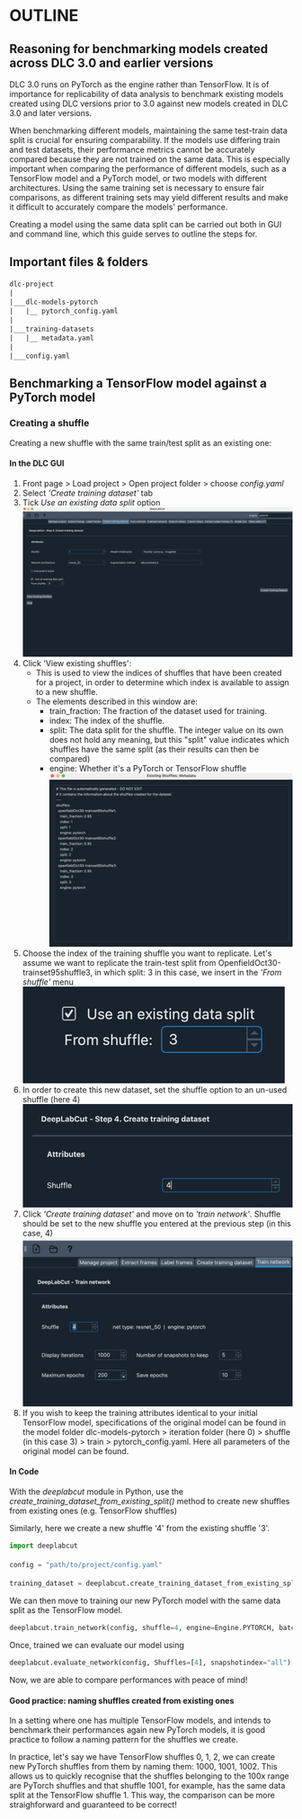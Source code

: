 # OUTLINE
## Reasoning for benchmarking models created across DLC 3.0 and earlier versions

DLC 3.0 runs on PyTorch as the engine rather than TensorFlow. It is of importance for replicability of data analysis to benchmark existing models created using DLC versions prior to 3.0 against new models created in DLC 3.0 and later versions.

When benchmarking different models, maintaining the same test-train data split is crucial for ensuring comparability. If the models use differing train and test datasets, their performance metrics cannot be accurately compared because they are not trained on the same data. This is especially important when comparing the performance of different models, such as a TensorFlow model and a PyTorch model, or two models with different architectures. Using the same training set is necessary to ensure fair comparisons, as different training sets may yield different results and make it difficult to accurately compare the models' performance.

Creating a model using the same data split can be carried out both in GUI and command line, which this guide serves to outline the steps for.

## Important files & folders

```
dlc-project
|
|___dlc-models-pytorch
|   |__ pytorch_config.yaml
|  
|___training-datasets
|   |__ metadata.yaml
|
|___config.yaml
```

## Benchmarking a TensorFlow model against a PyTorch model
### Creating a shuffle

Creating a new shuffle with the same train/test split as an existing one:
#### In the DLC GUI
1. Front page > Load project > Open project folder > choose *config.yaml*
2. Select *'Create training dataset'* tab
3. Tick *Use an existing data split* option    
![create_from_existing](<assets/Screenshot 2024-07-29 at 17.09.15.png>)
4. Click 'View existing shuffles':
    - This is used to view the indices of shuffles that have been created for a project, in order to determine which index is available to assign to a new shuffle.
    - The elements described in this window are:
        - train_fraction: The fraction of the dataset used for training.
        - index: The index of the shuffle.
        - split: The data split for the shuffle. The integer value on its own does not hold any meaning, but this "split" value indicates which shuffles have the same split (as their results can then be compared)
        - engine: Whether it's a PyTorch or TensorFlow shuffle
![view_existing_sh](<assets/Screenshot 2024-07-29 at 17.10.29.png>)
5. Choose the index of the training shuffle you want to replicate. Let's assume we want to replicate the train-test split from OpenfieldOct30-trainset95shuffle3, in which split: 3 in this case, we insert in the *'From shuffle'* menu
![choose_existing_index](<assets/Screenshot 2024-07-29 at 17.12.17.png>)
6. In order to create this new dataset, set the shuffle option to an un-used shuffle (here 4)
![choose_new_index](<assets/Screenshot 2024-07-29 at 17.36.44.png>)
7. Click *'Create training dataset'* and move on to *'train network'*. Shuffle should be set to the new shuffle you entered at the previous step (in this case, 4)
![create_from_existing](<assets/Screenshot 2024-07-29 at 17.47.10.png>)
8. If you wish to keep the training attributes identical to your initial TensorFlow model, specifications of the original model can be found in the model folder dlc-models-pytorch > iteration folder (here 0) > shuffle (in this case 3) > train > pytorch_config.yaml. Here all parameters of the original model can be found.
#### In Code 

With the *deeplabcut* module in Python, use the *create_training_dataset_from_existing_split()* method to create new shuffles from existing ones (e.g. TensorFlow shuffles)

Similarly, here we create a new shuffle '4' from the existing shuffle '3'.

```python
import deeplabcut

config = "path/to/project/config.yaml"

training_dataset = deeplabcut.create_training_dataset_from_existing_split(config=config, from_shuffle=3, from_trainsetindex=0, shuffles=[4], net_type="resnet_50")
```
We can then move to training our new PyTorch model with the same data split as the TensorFlow model.
```python
deeplabcut.train_network(config, shuffle=4, engine=Engine.PYTORCH, batch_size=8)
```

Once, trained we can evaluate our model using

```python
deeplabcut.evaluate_network(config, Shuffles=[4], snapshotindex="all")
```
Now, we are able to compare performances with peace of mind!

#### Good practice: naming shuffles created from existing ones
In a setting where one has multiple TensorFlow models, and intends to benchmark their performances again new PyTorch models, it is good practice to follow a naming pattern for the shuffles we create.

In practice, let's say we have TensorFlow shuffles 0, 1, 2, we can create new PyTorch shuffles from them by naming them: 1000, 1001, 1002. This allows us to quickly recognise that the shuffles belonging to the 100x range are PyTorch shuffles and that shuffle 1001, for example, has the same data split at the TensorFlow shuffle 1. This way, the comparison can be more straighforward and guaranteed to be correct!

